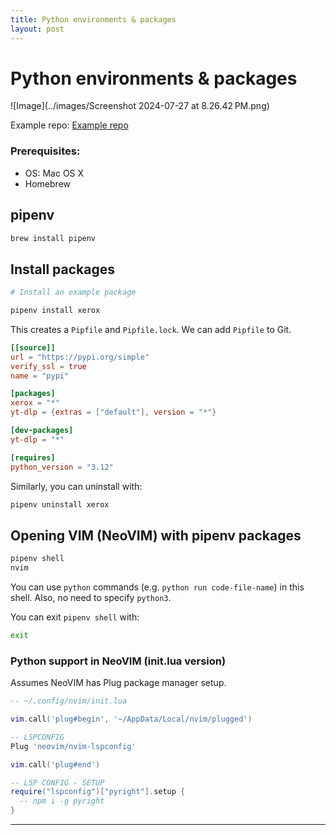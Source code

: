 ```yaml
---
title: Python environments & packages
layout: post
---
```


# Python environments & packages

![Image](../images/Screenshot 2024-07-27 at 8.26.42 PM.png)

Example repo: [Example repo]

### Prerequisites:
- OS: Mac OS X
- Homebrew

## pipenv

```sh
brew install pipenv
```

## Install packages

```sh
# Install an example package

pipenv install xerox
```

This creates a `Pipfile` and `Pipfile.lock`. We can add `Pipfile` to Git.

```toml
[[source]]
url = "https://pypi.org/simple"
verify_ssl = true
name = "pypi"

[packages]
xerox = "*"
yt-dlp = {extras = ["default"], version = "*"}

[dev-packages]
yt-dlp = "*"

[requires]
python_version = "3.12"
```

Similarly, you can uninstall with:
```sh
pipenv uninstall xerox
```

## Opening VIM (NeoVIM) with pipenv packages

```sh
pipenv shell
nvim
```

You can use `python` commands (e.g. `python run code-file-name`) in this shell. Also, no need to specify `python3`.

You can exit `pipenv shell` with:
```sh
exit
```

### Python support in NeoVIM (init.lua version)

Assumes NeoVIM has Plug package manager setup.

```lua
-- ~/.config/nvim/init.lua

vim.call('plug#begin', '~/AppData/Local/nvim/plugged')

-- LSPCONFIG
Plug 'neovim/nvim-lspconfig'

vim.call('plug#end')

-- LSP CONFIG - SETUP
require("lspconfig")["pyright"].setup {
  -- npm i -g pyright
}
```

----

[Example repo]: https://github.com/nirlanka/youtube-dl-ytmusic
